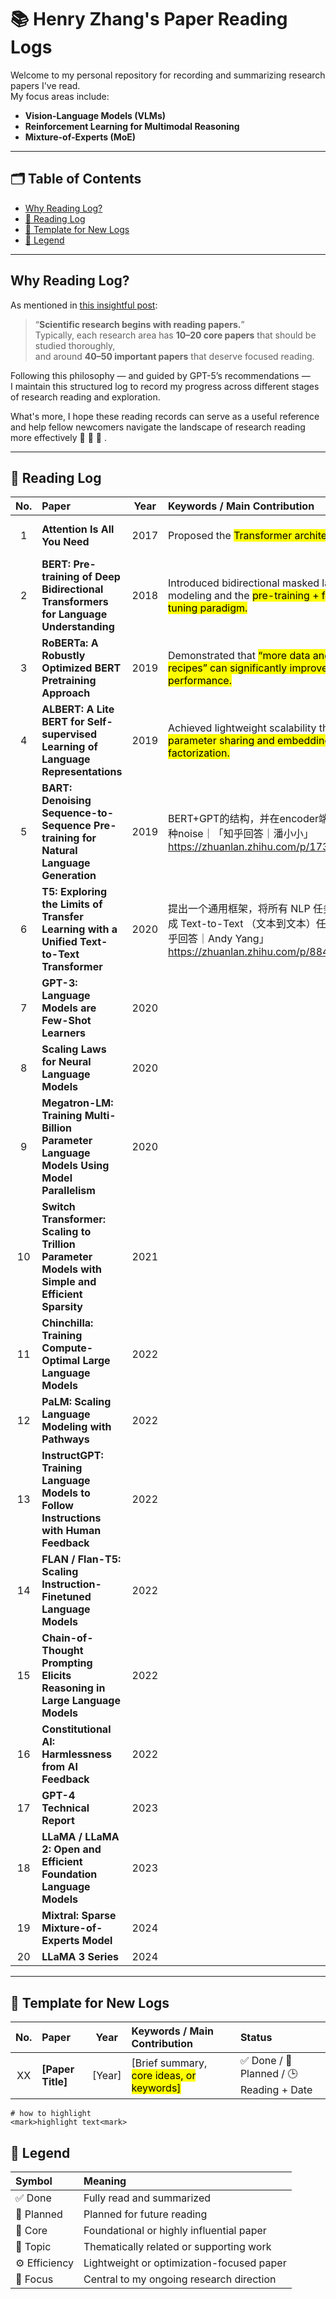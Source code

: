 # 📚 Henry Zhang's Paper Reading Logs

Welcome to my personal repository for recording and summarizing research papers I've read.  
My focus areas include:
- **Vision-Language Models (VLMs)**
- **Reinforcement Learning for Multimodal Reasoning**
- **Mixture-of-Experts (MoE)**

---

## 🗂️ Table of Contents
- [Why Reading Log?](#why-reading-log)
- [📅 Reading Log](#-reading-log)
- [🧱 Template for New Logs](#-template-for-new-logs)
- [🧩 Legend](#-legend)

---

## Why Reading Log?

As mentioned in [this insightful post](https://www.xiaohongshu.com/discovery/item/68fc7fa90000000003035c7e?source=webshare):  
> “**Scientific research begins with reading papers.**”  
> Typically, each research area has **10–20 core papers** that should be studied thoroughly,  
> and around **40–50 important papers** that deserve focused reading.  

Following this philosophy — and guided by GPT-5’s recommendations —  
I maintain this structured log to record my progress across different stages of research reading and exploration.

What's more, I hope these reading records can serve as a useful reference and help fellow newcomers navigate the landscape of research reading more effectively 🚀 🚀 🚀 .

---

## 📅 Reading Log

| No. | Paper | Year | Keywords / Main Contribution | Status |
|:---:|:------|:----:|:-----------------------------|:--------|
| 1 | **Attention Is All You Need** | 2017 | Proposed the <mark>Transformer architecture<mark> | ✅ Done · 2025-10-29 |
| 2 | **BERT: Pre-training of Deep Bidirectional Transformers for Language Understanding** | 2018 | Introduced bidirectional masked language modeling and the <mark>pre-training + fine-tuning paradigm<mark>. | ✅ Done · 2025-10-30 |
| 3 | **RoBERTa: A Robustly Optimized BERT Pretraining Approach** | 2019 | Demonstrated that <mark>“more data and better recipes”<mark> can significantly improve BERT’s performance. | ✅ Done · 2025-10-30 |
| 4 | **ALBERT: A Lite BERT for Self-supervised Learning of Language Representations** | 2019 | Achieved lightweight scalability through <mark>parameter sharing and embedding factorization<mark>. | ✅ Done · 2025-10-30 |
| 5 | **BART: Denoising Sequence-to-Sequence Pre-training for Natural Language Generation** | 2019 | BERT+GPT的结构，并在encoder端尝试多种noise｜「知乎回答｜潘小小」https://zhuanlan.zhihu.com/p/173858031  | ✅ Done · 2025-10-31 |
| 6 | **T5: Exploring the Limits of Transfer Learning with a Unified Text-to-Text Transformer** | 2020 | 提出一个通用框架，将所有 NLP 任务都转化成 Text-to-Text （文本到文本）任务｜「知乎回答｜Andy Yang」https://zhuanlan.zhihu.com/p/88438851 | ✅ Done · 2025-10-31 |
| 7 | **GPT-3: Language Models are Few-Shot Learners** | 2020 |  | 📖 Planned |
| 8 | **Scaling Laws for Neural Language Models** | 2020 |  | 📖 Planned |
| 9 | **Megatron-LM: Training Multi-Billion Parameter Language Models Using Model Parallelism** | 2020 |  |  |
| 10 | **Switch Transformer: Scaling to Trillion Parameter Models with Simple and Efficient Sparsity** | 2021 |  |  |
| 11 | **Chinchilla: Training Compute-Optimal Large Language Models** | 2022 |  |  |
| 12 | **PaLM: Scaling Language Modeling with Pathways** | 2022 |  |  |
| 13 | **InstructGPT: Training Language Models to Follow Instructions with Human Feedback** | 2022 |  |  |
| 14 | **FLAN / Flan-T5: Scaling Instruction-Finetuned Language Models** | 2022 |  |  |
| 15 | **Chain-of-Thought Prompting Elicits Reasoning in Large Language Models** | 2022 |  |  |
| 16 | **Constitutional AI: Harmlessness from AI Feedback** | 2022 |  |  |
| 17 | **GPT-4 Technical Report** | 2023 |  |  |
| 18 | **LLaMA / LLaMA 2: Open and Efficient Foundation Language Models** | 2023 |  |  |
| 19 | **Mixtral: Sparse Mixture-of-Experts Model** | 2024 |  |  |
| 20 | **LLaMA 3 Series** | 2024 |  |  |

---

## 🧱 Template for New Logs

| No. | Paper | Year | Keywords / Main Contribution | Status |
|:---:|:------|:----:|:-----------------------------|:--------|
| XX | **[Paper Title]** | [Year] | [Brief summary, <mark>core ideas<mark>, or keywords] | ✅ Done / 📖 Planned / 🕒 Reading + Date |

```
# how to highlight
<mark>highlight text<mark>
```

## 🧩 Legend

| Symbol | Meaning |
|:-------|:---------|
| ✅ Done | Fully read and summarized |
| 📖 Planned | Planned for future reading |
| 🔑 Core | Foundational or highly influential paper |
| 🧩 Topic | Thematically related or supporting work |
| ⚙️ Efficiency | Lightweight or optimization-focused paper |
| 🚀 Focus | Central to my ongoing research direction |



